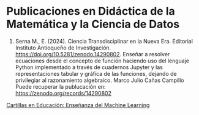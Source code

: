 # Publicaciones en Didáctica de la Matemática y la Ciencia de Datos  

1. Serna M., E. (2024). Ciencia Transdisciplinar en la Nueva Era. Editorial Instituto Antioqueño de Investigación. https://doi.org/10.5281/zenodo.14290802. Enseñar a resolver ecuaciones desde el concepto de función haciendo uso del lenguaje Python
implementado a través de cuadernos Jupyter y las representaciones tabular y gráfica de las funciones, dejando de privilegiar al razonamiento algebraico. 
Marco Julio Cañas Campillo
   Puede recuperar la publucación en: https://zenodo.org/records/14290802

[Cartillas en Educación: Enseñanza del Machine Learning](https://bibliotecadigital.udea.edu.co/collections/36d3e827-5d18-40e2-844b-342aee1686b5)